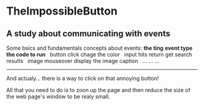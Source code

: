 # TheImpossibleButton
A study about communicating with events
-------------------------------------------------------------------
Some bsics and fundamentals concepts about events:
**the ting**    **event type**      **the code to run**
&nbsp;
button      click           chage the color
&nbsp;
input       hits return     get search results
&nbsp;
image       mouseover       display the image caption
&nbsp;
...         ...             ...
&nbsp;

-------------------------------------------------------------------

And actualy... there is a way to click on that annoying button!

All that you need to do is to zoon up the page and
then reduce the size of the web page's window to be realy small.

